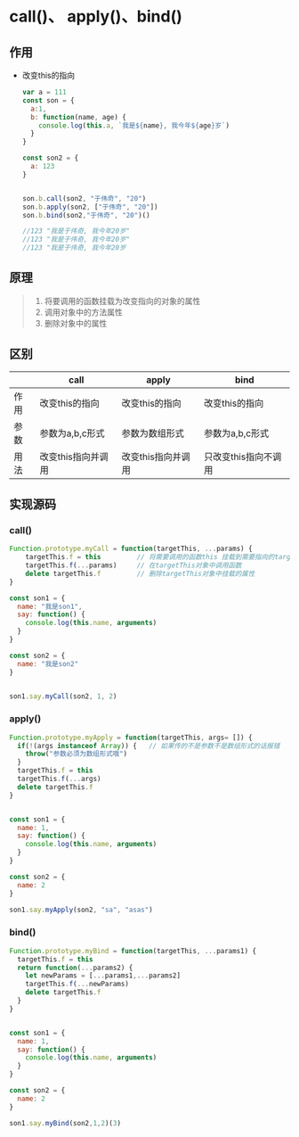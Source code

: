 # call()、 apply()、bind()

## 作用

* 改变this的指向

  ````javascript
  var a = 111
  const son = {
    a:1,
    b: function(name, age) {
      console.log(this.a, `我是${name}, 我今年${age}岁`)
    }
  }
  
  const son2 = {
    a: 123
  }
  
  
  son.b.call(son2, "于伟奇", "20")      
  son.b.apply(son2, ["于伟奇", "20"])    
  son.b.bind(son2,"于伟奇", "20")() 
  
  //123 "我是于伟奇, 我今年20岁"
  //123 "我是于伟奇, 我今年20岁"
  //123 "我是于伟奇, 我今年20岁
  ````

## 原理

> 1. 将要调用的函数挂载为改变指向的对象的属性
> 2. 调用对象中的方法属性
> 3. 删除对象中的属性



## 区别

|      | call               | apply              | bind                 |
| ---- | ------------------ | ------------------ | -------------------- |
| 作用 | 改变this的指向     | 改变this的指向     | 改变this的指向       |
| 参数 | 参数为a,b,c形式    | 参数为数组形式     | 参数为a,b,c形式      |
| 用法 | 改变this指向并调用 | 改变this指向并调用 | 只改变this指向不调用 |



## 实现源码

### call()

````javascript
Function.prototype.myCall = function(targetThis, ...params) {
	targetThis.f = this         // 将需要调用的函数this 挂载到需要指向的targetThis对象中
    targetThis.f(...params)     // 在targetThis对象中调用函数
    delete targetThis.f         // 删除targetThis对象中挂载的属性
}

const son1 = {
  name: "我是son1",
  say: function() {
    console.log(this.name, arguments)
  }
}

const son2 = {
  name: "我是son2"
}


son1.say.myCall(son2, 1, 2)
````



### apply()

````javascript
Function.prototype.myApply = function(targetThis, args= []) {
  if(!(args instanceof Array)) {   // 如果传的不是参数不是数组形式的话报错
    throw("参数必须为数组形式哦")        
  }
  targetThis.f = this
  targetThis.f(...args)
  delete targetThis.f
}


const son1 = {
  name: 1,
  say: function() {
    console.log(this.name, arguments)
  }
}

const son2 = {
  name: 2
}

son1.say.myApply(son2, "sa", "asas")
````



### bind()

````javascript
Function.prototype.myBind = function(targetThis, ...params1) {
  targetThis.f = this
  return function(...params2) {
    let newParams = [...params1,...params2]
    targetThis.f(...newParams)
    delete targetThis.f
  }
}


const son1 = {
  name: 1,
  say: function() {
    console.log(this.name, arguments)
  }
}

const son2 = {
  name: 2
}

son1.say.myBind(son2,1,2)(3)

````

